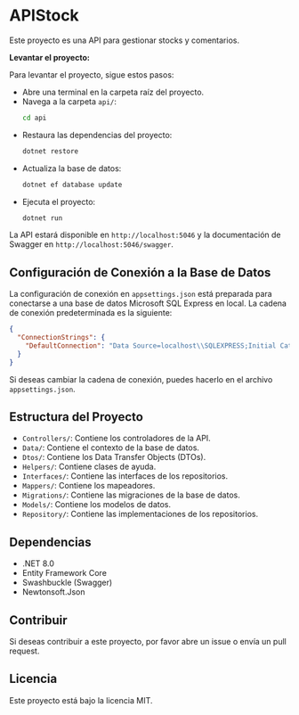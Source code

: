 # APIStock

Este proyecto es una API para gestionar stocks y comentarios.


**Levantar el proyecto:**

Para levantar el proyecto, sigue estos pasos:

- Abre una terminal en la carpeta raíz del proyecto.
- Navega a la carpeta `api/`:
  ```sh
  cd api
  ```
- Restaura las dependencias del proyecto:
  ```sh
  dotnet restore

- Actualiza la base de datos:
   ```sh
   dotnet ef database update

  ```
- Ejecuta el proyecto:
  ```sh
  dotnet run
  ```

La API estará disponible en `http://localhost:5046` y la documentación de Swagger en `http://localhost:5046/swagger`.


## Configuración de Conexión a la Base de Datos

La configuración de conexión en `appsettings.json` está preparada para conectarse a una base de datos Microsoft SQL Express en local. La cadena de conexión predeterminada es la siguiente:

```json
{
  "ConnectionStrings": {
    "DefaultConnection": "Data Source=localhost\\SQLEXPRESS;Initial Catalog=ApiC#;Integrated Security=True;Encrypt=False;"
  }
}
````

Si deseas cambiar la cadena de conexión, puedes hacerlo en el archivo `appsettings.json`.

## Estructura del Proyecto

- `Controllers/`: Contiene los controladores de la API.
- `Data/`: Contiene el contexto de la base de datos.
- `Dtos/`: Contiene los Data Transfer Objects (DTOs).
- `Helpers/`: Contiene clases de ayuda.
- `Interfaces/`: Contiene las interfaces de los repositorios.
- `Mappers/`: Contiene los mapeadores.
- `Migrations/`: Contiene las migraciones de la base de datos.
- `Models/`: Contiene los modelos de datos.
- `Repository/`: Contiene las implementaciones de los repositorios.

## Dependencias

- .NET 8.0
- Entity Framework Core
- Swashbuckle (Swagger)
- Newtonsoft.Json

## Contribuir

Si deseas contribuir a este proyecto, por favor abre un issue o envía un pull request.

## Licencia

Este proyecto está bajo la licencia MIT.